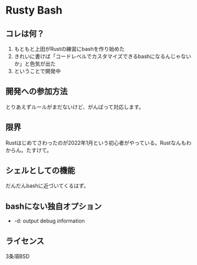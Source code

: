 # Rusty Bash

## コレは何？

1. もともと上田がRustの練習にbashを作り始めた
2. きれいに書けば「コードレベルでカスタマイズできるbashになるんじゃないか」と色気が出た
3. ということで開発中

## 開発への参加方法

とりあえずルールがまだないけど、がんばって対応します。


## 限界

Rustはじめてさわったのが2022年1月という初心者がやっている。Rustなんもわからん。たすけて。


## シェルとしての機能

だんだんbashに近づいてくるはず。


## bashにない独自オプション

* -d: output debug information


## ライセンス

3条項BSD
